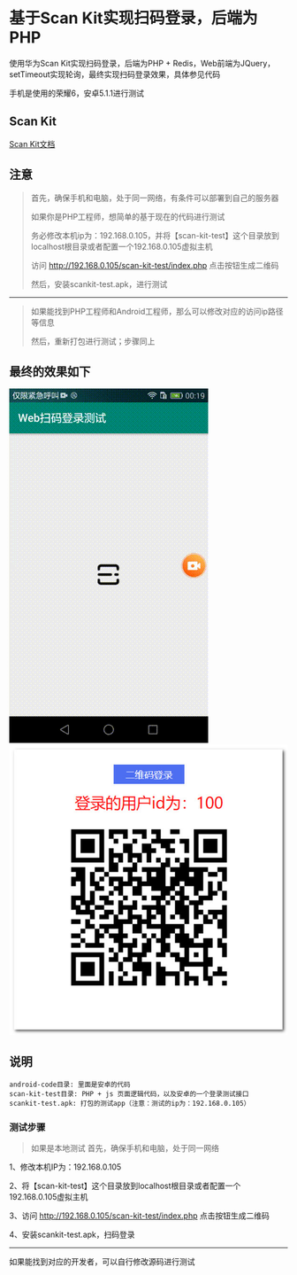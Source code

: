 # 基于Scan Kit实现扫码登录，后端为PHP
使用华为Scan Kit实现扫码登录，后端为PHP + Redis，Web前端为JQuery，setTimeout实现轮询，最终实现扫码登录效果，具体参见代码

手机是使用的荣耀6，安卓5.1.1进行测试

## Scan Kit
[Scan Kit文档](https://developer.huawei.com/consumer/cn/codelab/ScanKit-DefaultView/index.html#0)


## 注意
> 首先，确保手机和电脑，处于同一网络，有条件可以部署到自己的服务器
>
> 如果你是PHP工程师，想简单的基于现在的代码进行测试
>
> 务必修改本机ip为：192.168.0.105，并将【scan-kit-test】这个目录放到localhost根目录或者配置一个192.168.0.105虚拟主机
> 
> 访问 http://192.168.0.105/scan-kit-test/index.php 点击按钮生成二维码 
>
> 然后，安装scankit-test.apk，进行测试

-------------
> 如果能找到PHP工程师和Android工程师，那么可以修改对应的访问ip路径等信息
>
> 然后，重新打包进行测试；步骤同上
>


## 最终的效果如下
![android-scan-demo](android-scan-demo.gif)
![scan-code-login](scan-code-login.jpg)
## 说明
    android-code目录: 里面是安卓的代码
    scan-kit-test目录: PHP + js 页面逻辑代码，以及安卓的一个登录测试接口
    scankit-test.apk: 打包的测试app（注意：测试的ip为：192.168.0.105）

### 测试步骤
> 如果是本地测试
>首先，确保手机和电脑，处于同一网络

1、修改本机IP为：192.168.0.105

2、将【scan-kit-test】这个目录放到localhost根目录或者配置一个192.168.0.105虚拟主机

3、访问 http://192.168.0.105/scan-kit-test/index.php 点击按钮生成二维码 

4、安装scankit-test.apk，扫码登录


---
如果能找到对应的开发者，可以自行修改源码进行测试

